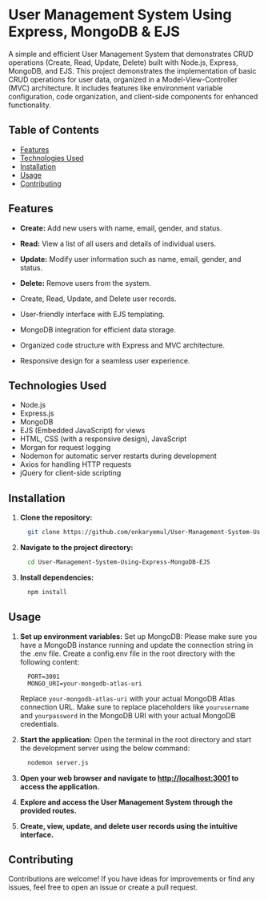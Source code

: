 
# User Management System Using Express, MongoDB & EJS

A simple and efficient User Management System that demonstrates CRUD operations (Create, Read, Update, Delete) built with Node.js, Express, MongoDB, and EJS. This project demonstrates the implementation of basic CRUD operations for user data, organized in a Model-View-Controller (MVC) architecture. It includes features like environment variable configuration, code organization, and client-side components for enhanced functionality.


## Table of Contents

- [Features](#features)
- [Technologies Used](#technologies-used)
- [Installation](#installation)
- [Usage](#usage)
- [Contributing](#contributing)


## Features

- **Create:** Add new users with name, email, gender, and status.
- **Read:** View a list of all users and details of individual users.
- **Update:** Modify user information such as name, email, gender, and status.
- **Delete:** Remove users from the system.

- Create, Read, Update, and Delete user records.
- User-friendly interface with EJS templating.
- MongoDB integration for efficient data storage.
- Organized code structure with Express and MVC architecture.
- Responsive design for a seamless user experience.


## Technologies Used

- Node.js
- Express.js
- MongoDB
- EJS (Embedded JavaScript) for views
- HTML, CSS (with a responsive design), JavaScript
- Morgan for request logging
- Nodemon for automatic server restarts during development
- Axios for handling HTTP requests
- jQuery for client-side scripting

  
## Installation

1. **Clone the repository:**

   ```bash
     git clone https://github.com/onkaryemul/User-Management-System-Using-Express-MongoDB-EJS.git
   ```

2. **Navigate to the project directory:**

   ```bash
     cd User-Management-System-Using-Express-MongoDB-EJS
   ```

3. **Install dependencies:**
   
   ```bash
     npm install
   ```


## Usage

1. **Set up environment variables:**
   Set up MongoDB: Please make sure you have a MongoDB instance running and update the connection string in the .env file.
   Create a config.env file in the root directory with the following content:

   ```env
     PORT=3001
     MONGO_URI=your-mongodb-atlas-uri
   ```

   Replace `your-mongodb-atlas-uri` with your actual MongoDB Atlas connection URL.
   Make sure to replace placeholders like `yourusername` and `yourpassword` in the MongoDB URI with your actual MongoDB credentials.

2. **Start the application:**
   Open the terminal in the root directory and start the development server using the below command:

   ```bash
     nodemon server.js
   ```
   
3. **Open your web browser and navigate to [http://localhost:3001](http://localhost:3001) to access the application.**

4. **Explore and access the User Management System through the provided routes.**

5. **Create, view, update, and delete user records using the intuitive interface.**


## Contributing

Contributions are welcome! If you have ideas for improvements or find any issues, feel free to open an issue or create a pull request.
